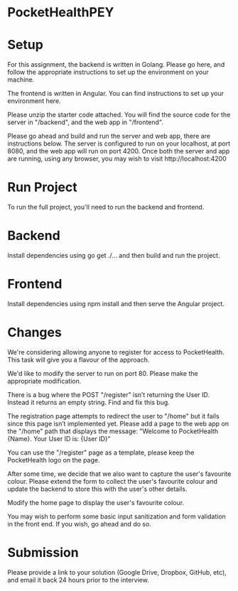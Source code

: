 # PocketHealthPEY
# Setup
For this assignment, the backend is written in Golang. Please go here, and follow the appropriate instructions to set up the environment on your machine.

The frontend is written in Angular. You can find instructions to set up your environment here.

Please unzip the starter code attached. You will find the source code for the server in "/backend", and the web app in "/frontend".

Please go ahead and build and run the server and web app, there are instructions below. The server is configured to run on your localhost, at port 8080, and the web app will run on port 4200. Once both the server and app are running, using any browser, you may wish to visit http://localhost:4200

# Run Project
To run the full project, you'll need to run the backend and frontend.

# Backend
Install dependencies using go get ./... and then build and run the project.

# Frontend
Install dependencies using npm install and then serve the Angular project.

# Changes
We're considering allowing anyone to register for access to PocketHealth. This task will give you a flavour of the approach.

We'd like to modify the server to run on port 80. Please make the appropriate modification.

There is a bug where the POST "/register" isn’t returning the User ID. Instead it returns an empty string. Find and fix this bug.

The registration page attempts to redirect the user to "/home" but it fails since this page isn’t implemented yet. Please add a page to the web app on the "/home" path that displays the message: "Welcome to PocketHealth {Name}. Your User ID is: {User ID}"

You can use the "/register" page as a template, please keep the PocketHealth logo on the page.

After some time, we decide that we also want to capture the user's favourite colour. Please extend the form to collect the user's favourite colour and update the backend to store this with the user's other details.

Modify the home page to display the user's favourite colour.

You may wish to perform some basic input sanitization and form validation in the front end. If you wish, go ahead and do so.

# Submission
Please provide a link to your solution (Google Drive, Dropbox, GitHub, etc), and email it back 24 hours prior to the interview.
